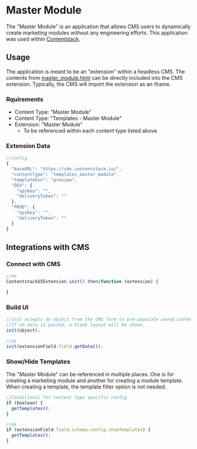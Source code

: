 # Master Module

The "Master Module" is an application that allows CMS users to dynamically create marketing modules without any engineering efforts. This application was used within <a href="https://www.contentstack.com/" target="_blank">Contentstack</a>.

## Usage
The application is meant to be an "extension" within a headless CMS. The contents from <a href="https://github.com/hallmanm/portfolio/blob/main/projects/template-generator/master-module.html">master_module.html</a> can be directly included into the CMS extension. Typically, the CMS will import the extension as an iframe.

### Rquirements
* Content Type: "Master Module"
* Content Type: "Templates - Master Module"
* Extension: "Master Module"
  * To be referenced within each content type listed above

### Extension Data
```javascript
//config
{
  "baseURL": "https://cdn.contentstack.io/",
  "contentType": "templates_master_module",
  "templateEnv": "preview",
  "DEV": {
    "apiKey": "",
    "deliveryToken": ""
  },
  "PROD": {
    "apiKey": "",
    "deliveryToken": ""
  }
}
```

## Integrations with CMS

### Connect with CMS
```javascript
//ex
ContentstackUIExtension.init().then(function (extension) {

}
```

### Build UI
```javascript
//init accepts an object from the CMS form to pre-populate saved content entries.
//If no data is passed, a blank layout will be shown.
init(object);

//ex
init(extensionField.field.getData());
```
### Show/Hide Templates
The "Master Module" can be referenced in multiple places. One is for creating a marketing module and another for creating a module template. When creating a template, the template filter option is not needed.
```javascript
//Conditional for content type specific config
if (boolean) {
  getTemplates();
}

//ex
if (extensionField.field.schema.config.showTemplates) {
  getTemplates();
}
```